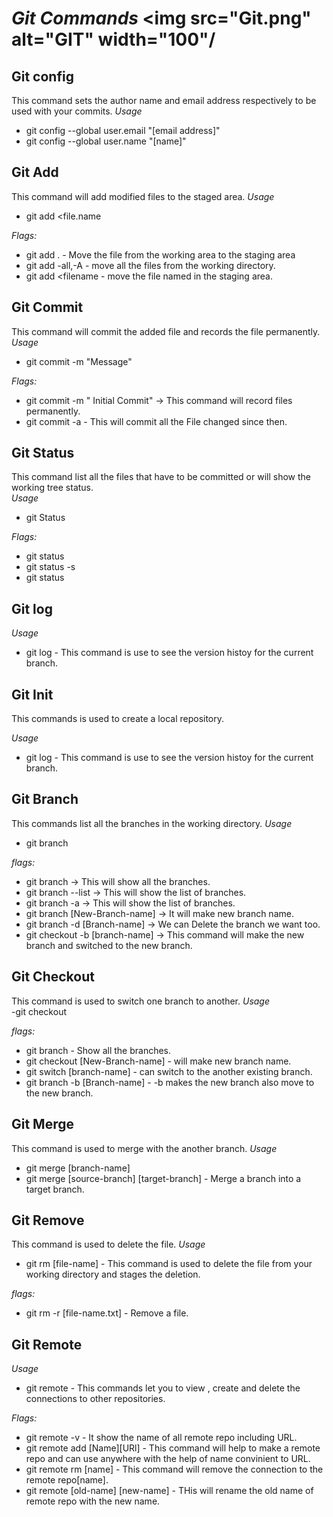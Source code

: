 # ***Git Commands*** <img src="Git.png" alt="GIT" width="100"/ 


## **Git config** 

This command sets the author name and email address respectively to be used with your commits. 
_Usage_  
- git config --global user.email "[email address]" 
- git config --global user.name "[name]" 


## **Git Add** 

This command will add modified files to the staged area. 
_Usage_  
- git add <file.name 

_Flags:_  
- git add .  -  Move the file from the working area to the staging area
- git add -all,-A  -  move all the files from the working directory.
- git add <filename   -  move the file named in the staging area.


## **Git Commit**

This command will commit the added file and records the file permanently.  
_Usage_  
- git commit -m "Message"

_Flags:_  
- git commit -m " Initial Commit"  -> This command will record files permanently. 
- git commit -a -  This will commit all the File changed since then.


## **Git Status**

This command list all the files that have to be committed or will show the working tree status.  
_Usage_  
- git Status

_Flags:_  
- git status 
- git status -s
- git status <branch-name> 


##  **Git log**

_Usage_  
- git log -  This command is use to see the version histoy for the current branch.


## **Git Init** 

This commands is used to create a local repository.

_Usage_  
- git log -  This command is use to see the version histoy for the current branch.


## **Git Branch** 

This commands list all the branches in the working directory.
_Usage_  
- git branch

_flags:_ 
- git branch ->  This will show all the branches.
- git branch --list -> This will show the list of branches.
- git branch -a -> This will show the list of branches.
- git branch [New-Branch-name] ->  It will make new branch name.
- git branch -d [Branch-name] ->  We can Delete the branch we want too.
- git checkout -b [branch-name] -> This command will make the new branch and switched to the new branch.


## **Git Checkout** 

This command is used to switch one branch to another. 
_Usage_  
-git checkout

_flags:_ 
- git branch -  Show all the branches.
- git checkout [New-Branch-name] -  will make new branch name.
- git switch [branch-name]  - can switch to the another existing branch.
- git branch -b [Branch-name] -  -b makes the new branch also move to the new branch.


## **Git Merge** 

This command is used to merge with the another branch. 
_Usage_  
- git merge [branch-name]
- git merge [source-branch] [target-branch] -  Merge a branch into a target branch. 


##  **Git Remove** 

This command is used to delete the file. 
_Usage_  
- git rm [file-name] -  This command is used to delete the file from your working directory and stages the deletion.

_flags:_  
- git rm -r [file-name.txt] -  Remove a file.

## **Git Remote** 

_Usage_  
- git remote -  This commands let you to view , create and delete the connections to other repositories.

_Flags:_
- git remote -v -  It show the name of all remote repo including URL.
- git remote add [Name][URl] - This command will help to make a remote repo and can use anywhere with the help of name convinient to URL.
- git remote rm [name] -  This command will remove the connection to the remote repo[name]. 
- git remote [old-name] [new-name] -  THis will rename the old name of remote repo with the new name.